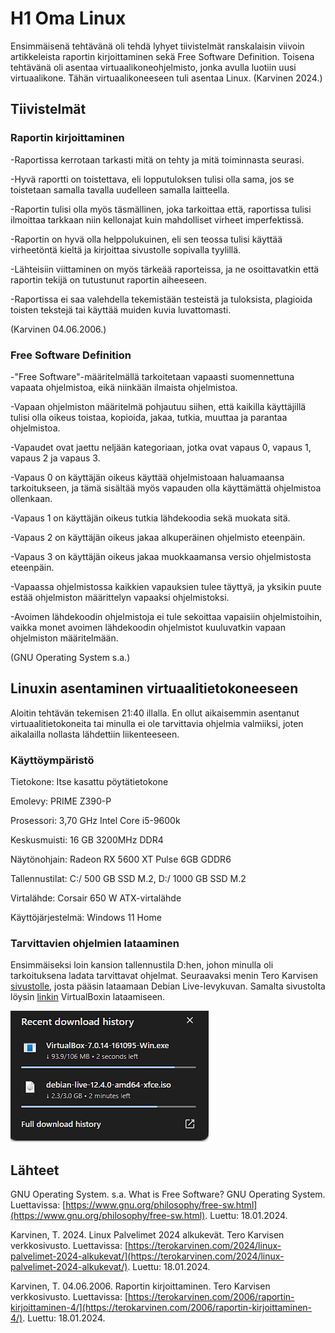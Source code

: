 # H1 Oma Linux

Ensimmäisenä tehtävänä oli tehdä lyhyet tiivistelmät ranskalaisin viivoin artikkeleista raportin kirjoittaminen sekä Free Software Definition. Toisena tehtävänä oli asentaa virtuaalikoneohjelmisto, jonka avulla luotiin uusi virtuaalikone. Tähän virtuaalikoneeseen tuli asentaa Linux. (Karvinen 2024.)

## Tiivistelmät

### Raportin kirjoittaminen

-Raportissa kerrotaan tarkasti mitä on tehty ja mitä toiminnasta seurasi.

-Hyvä raportti on toistettava, eli lopputuloksen tulisi olla sama, jos se toistetaan samalla tavalla uudelleen samalla laitteella.

-Raportin tulisi olla myös täsmällinen, joka tarkoittaa että, raportissa tulisi ilmoittaa tarkkaan niin kellonajat kuin mahdolliset virheet imperfektissä.

-Raportin on hyvä olla helppolukuinen, eli sen teossa tulisi käyttää virheetöntä kieltä ja kirjoittaa sivustolle sopivalla tyylillä.

-Lähteisiin viittaminen on myös tärkeää raporteissa, ja ne osoittavatkin että raportin tekijä on tutustunut raportin aiheeseen.

-Raportissa ei saa valehdella tekemistään testeistä ja tuloksista, plagioida toisten tekstejä tai käyttää muiden kuvia luvattomasti.

(Karvinen 04.06.2006.)

### Free Software Definition

-"Free Software"-määritelmällä tarkoitetaan vapaasti suomennettuna vapaata ohjelmistoa, eikä niinkään ilmaista ohjelmistoa.

-Vapaan ohjelmiston määritelmä pohjautuu siihen, että kaikilla käyttäjillä tulisi olla oikeus toistaa, kopioida, jakaa, tutkia, muuttaa ja parantaa ohjelmistoa.

-Vapaudet ovat jaettu neljään kategoriaan, jotka ovat vapaus 0, vapaus 1, vapaus 2 ja vapaus 3.

-Vapaus 0 on käyttäjän oikeus käyttää ohjelmistoaan haluamaansa tarkoitukseen, ja tämä sisältää myös vapauden olla käyttämättä ohjelmistoa ollenkaan.

-Vapaus 1 on käyttäjän oikeus tutkia lähdekoodia sekä muokata sitä.

-Vapaus 2 on käyttäjän oikeus jakaa alkuperäinen ohjelmisto eteenpäin.

-Vapaus 3 on käyttäjän oikeus jakaa muokkaamansa versio ohjelmistosta eteenpäin.

-Vapaassa ohjelmistossa kaikkien vapauksien tulee täyttyä, ja yksikin puute estää ohjelmiston määrittelyn vapaaksi ohjelmistoksi. 

-Avoimen lähdekoodin ohjelmistoja ei tule sekoittaa vapaisiin ohjelmistoihin, vaikka monet avoimen lähdekoodin ohjelmistot kuuluvatkin vapaan ohjelmiston määritelmään.

(GNU Operating System s.a.)

## Linuxin asentaminen virtuaalitietokoneeseen

Aloitin tehtävän tekemisen 21:40 illalla. En ollut aikaisemmin asentanut virtuaalitietokoneita tai minulla ei ole tarvittavia ohjelmia valmiiksi, joten aikalailla nollasta lähdettiin liikenteeseen.

### Käyttöympäristö

Tietokone: Itse kasattu pöytätietokone

Emolevy: PRIME Z390-P

Prosessori: 3,70 GHz Intel Core i5-9600k

Keskusmuisti: 16 GB 3200MHz DDR4

Näytönohjain: Radeon RX 5600 XT Pulse 6GB GDDR6

Tallennustilat: C:/ 500 GB SSD M.2, D:/ 1000 GB SSD M.2

Virtalähde: Corsair 650 W ATX-virtalähde

Käyttöjärjestelmä: Windows 11 Home

### Tarvittavien ohjelmien lataaminen

Ensimmäiseksi loin kansion tallennustila D:hen, johon minulla oli tarkoituksena ladata tarvittavat ohjelmat. Seuraavaksi menin Tero Karvisen [sivustolle](https://terokarvinen.com/2021/install-debian-on-virtualbox/), josta pääsin lataamaan Debian Live-levykuvan. Samalta sivustolta löysin [linkin](https://www.virtualbox.org/wiki/Downloads) VirtualBoxin lataamiseen. 

![](Kuvat/Virtualbox_Debian_lataukset.png)




## Lähteet

GNU Operating System. s.a. What is Free Software? GNU Operating System. Luettavissa: [https://www.gnu.org/philosophy/free-sw.html](https://www.gnu.org/philosophy/free-sw.html). Luettu: 18.01.2024.

Karvinen, T. 2024. Linux Palvelimet 2024 alkukevät. Tero Karvisen verkkosivusto. Luettavissa: [https://terokarvinen.com/2024/linux-palvelimet-2024-alkukevat/](https://terokarvinen.com/2024/linux-palvelimet-2024-alkukevat/). Luettu: 18.01.2024.

Karvinen, T. 04.06.2006. Raportin kirjoittaminen. Tero Karvisen verkkosivusto. Luettavissa: [https://terokarvinen.com/2006/raportin-kirjoittaminen-4/](https://terokarvinen.com/2006/raportin-kirjoittaminen-4/). Luettu: 18.01.2024.

